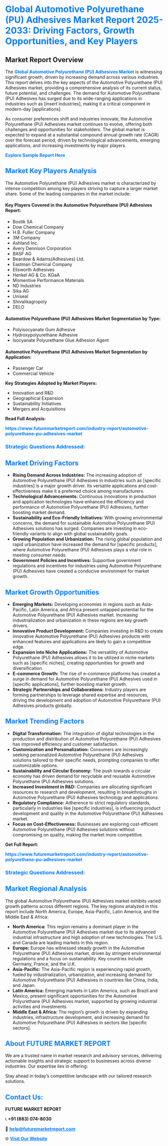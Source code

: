 <h1 style="color: #007BFF;">Global Automotive Polyurethane (PU) Adhesives Market Report 2025-2033: Driving Factors, Growth Opportunities, and Key Players</h1>

<section id="overview">
<h2>Market Report Overview</h2>
<p>The <a href="https://www.futuremarketreport.com/industry-report/automotive-polyurethane-pu-adhesives-market" style="color: #007BFF; text-decoration: none;"><strong>Global Automotive Polyurethane (PU) Adhesives Market</strong></a> is witnessing significant growth, driven by increasing demand across various industries. This report delves into the key aspects of the Automotive Polyurethane (PU) Adhesives market, providing a comprehensive analysis of its current status, future potential, and challenges. The demand for Automotive Polyurethane (PU) Adhesives has surged due to its wide-ranging applications in industries such as [insert industries], making it a critical component in modern-day [applications].</p>
<p>As consumer preferences shift and industries innovate, the Automotive Polyurethane (PU) Adhesives market continues to evolve, offering both challenges and opportunities for stakeholders. The global market is expected to expand at a substantial compound annual growth rate (CAGR) over the forecast period, driven by technological advancements, emerging applications, and increasing investments by major players.</p>
</section>

<section id="overview">
<p><a href="https://www.futuremarketreport.com/request-sample/reportId=85306" style="color: #007BFF; text-decoration: none;"><strong>Explore Sample Report Here</strong></a></p>
</section>

<section id="key-players">
<h2 style="color: #007BFF;">Market Key Players Analysis</h2>
<p>The Automotive Polyurethane (PU) Adhesives market is characterized by intense competition among key players striving to capture a larger market share. Some of the leading companies in the market include:</p>
<h4>Key Players Covered in the Automotive Polyurethane (PU) Adhesives Report:</h4>
<ul><li>Bostik SA</li><li>Dow Chemical Company</li><li>H.B. Fuller Company</li><li>3M Company</li><li>Ashland Inc.</li><li>Avery Dennison Corporation</li><li>BASF AG</li><li>Beardow &amp; Adams(Adhesives) Ltd.</li><li>Eastman Chemical Company</li><li>Ellsworth Adhesives</li><li>Henkel AG &amp; Co. KGaA</li><li>Momentive Performance Materials</li><li>ND Industries</li><li>Sika AG</li><li>Uniseal</li><li>Shivalikagropoly</li><li>DELO</li></ul>
<h4>Automotive Polyurethane (PU) Adhesives Market Segmentation by Type:</h4>
<ul><li>Polyisocyanate Gum Adhesive</li><li>Hydroxypolyurethane Adhesive</li><li>Isocyanate Polyurethane Glue Adhesion Agent</li></ul>

<h4>Automotive Polyurethane (PU) Adhesives Market Segmentation by Application:</h4>
<ul><li>Passenger Car</li><li>Commercial Vehicle</li></ul>
<p><strong>Key Strategies Adopted by Market Players:</strong></p>
<ul>
<li>Innovation and R&D</li>
<li>Geographical Expansion</li>
<li>Sustainability Initiatives</li>
<li>Mergers and Acquisitions</li>
</ul>
</section>

<section>
<p><strong>Read Full Analysis: </strong></p><a href="https://www.futuremarketreport.com/industry-report/automotive-polyurethane-pu-adhesives-market" style="color: #007BFF; text-decoration: none;"><strong>https://www.futuremarketreport.com/industry-report/automotive-polyurethane-pu-adhesives-market</strong></a>
<h3 style="color: #007BFF;">Strategic Questions Addressed:</h3>
</section>

<section id="driving-factors">
<h2 style="color: #007BFF;">Market Driving Factors</h2>
<ul>
<li><strong>Rising Demand Across Industries:</strong> The increasing adoption of Automotive Polyurethane (PU) Adhesives in industries such as [specific industries] is a major growth driver. Its versatile applications and cost-effectiveness make it a preferred choice among manufacturers.</li>
<li><strong>Technological Advancements:</strong> Continuous innovations in production and application technologies have enhanced the efficiency and performance of Automotive Polyurethane (PU) Adhesives, further boosting market demand.</li>
<li><strong>Sustainability and Eco-Friendly Initiatives:</strong> With growing environmental concerns, the demand for sustainable Automotive Polyurethane (PU) Adhesives solutions has surged. Companies are investing in eco-friendly variants to align with global sustainability goals.</li>
<li><strong>Growing Population and Urbanization:</strong> The rising global population and rapid urbanization have increased the demand for [specific products], where Automotive Polyurethane (PU) Adhesives plays a vital role in meeting consumer needs.</li>
<li><strong>Government Policies and Incentives:</strong> Supportive government regulations and incentives for industries using Automotive Polyurethane (PU) Adhesives have created a conducive environment for market growth.</li>
</ul>
</section>

<section id="growth-opportunities">
<h2 style="color: #007BFF;">Market Growth Opportunities</h2>
<ul>
<li><strong>Emerging Markets:</strong> Developing economies in regions such as Asia-Pacific, Latin America, and Africa present untapped potential for the Automotive Polyurethane (PU) Adhesives market. Increasing industrialization and urbanization in these regions are key growth drivers.</li>
<li><strong>Innovative Product Development:</strong> Companies investing in R&D to create innovative Automotive Polyurethane (PU) Adhesives products with enhanced features and applications are likely to gain a competitive edge.</li>
<li><strong>Expansion into Niche Applications:</strong> The versatility of Automotive Polyurethane (PU) Adhesives allows it to be utilized in niche markets such as [specific niches], creating opportunities for growth and diversification.</li>
<li><strong>E-commerce Growth:</strong> The rise of e-commerce platforms has created a surge in demand for Automotive Polyurethane (PU) Adhesives used in [specific applications], further boosting market growth.</li>
<li><strong>Strategic Partnerships and Collaborations:</strong> Industry players are forming partnerships to leverage shared expertise and resources, driving the development and adoption of Automotive Polyurethane (PU) Adhesives products globally.</li>
</ul>
</section>

<section id="trending-factors">
<h2 style="color: #007BFF;">Market Trending Factors</h2>
<ul>
<li><strong>Digital Transformation:</strong> The integration of digital technologies in the production and distribution of Automotive Polyurethane (PU) Adhesives has improved efficiency and customer satisfaction.</li>
<li><strong>Customization and Personalization:</strong> Consumers are increasingly seeking personalized Automotive Polyurethane (PU) Adhesives solutions tailored to their specific needs, prompting companies to offer customizable options.</li>
<li><strong>Sustainability and Circular Economy:</strong> The push towards a circular economy has driven demand for recyclable and reusable Automotive Polyurethane (PU) Adhesives solutions.</li>
<li><strong>Increased Investment in R&D:</strong> Companies are allocating significant resources to research and development, resulting in breakthroughs in Automotive Polyurethane (PU) Adhesives technology and applications.</li>
<li><strong>Regulatory Compliance:</strong> Adherence to strict regulatory standards, particularly in industries like [specific industries], is influencing product development and quality in the Automotive Polyurethane (PU) Adhesives market.</li>
<li><strong>Focus on Cost-Effectiveness:</strong> Businesses are exploring cost-efficient Automotive Polyurethane (PU) Adhesives solutions without compromising on quality, making the market more competitive.</li>
</ul>
</section>

<section>
<p><strong>Get Full Report: </strong></p><a href="https://www.futuremarketreport.com/industry-report/automotive-polyurethane-pu-adhesives-market" style="color: #007BFF; text-decoration: none;"><strong>https://www.futuremarketreport.com/industry-report/automotive-polyurethane-pu-adhesives-market</strong></a>
<h3 style="color: #007BFF;">Strategic Questions Addressed:</h3>
</section>


<section id="regional-analysis">
<h2 style="color: #007BFF;">Market Regional Analysis</h2>
<p>The global Automotive Polyurethane (PU) Adhesives market exhibits varied growth patterns across different regions. The key regions analyzed in this report include North America, Europe, Asia-Pacific, Latin America, and the Middle East & Africa:</p>
<ul>
<li><strong>North America:</strong> This region remains a dominant player in the Automotive Polyurethane (PU) Adhesives market due to its advanced industrial infrastructure and high adoption of new technologies. The U.S. and Canada are leading markets in this region.</li>
<li><strong>Europe:</strong> Europe has witnessed steady growth in the Automotive Polyurethane (PU) Adhesives market, driven by stringent environmental regulations and a focus on sustainability. Key countries include Germany, France, and the U.K.</li>
<li><strong>Asia-Pacific:</strong> The Asia-Pacific region is experiencing rapid growth, fueled by industrialization, urbanization, and increasing demand for Automotive Polyurethane (PU) Adhesives in countries like China, India, and Japan.</li>
<li><strong>Latin America:</strong> Emerging markets in Latin America, such as Brazil and Mexico, present significant opportunities for the Automotive Polyurethane (PU) Adhesives market, supported by growing industrial activities and investments.</li>
<li><strong>Middle East & Africa:</strong> The region’s growth is driven by expanding industries, infrastructure development, and increasing demand for Automotive Polyurethane (PU) Adhesives in sectors like [specific sectors].</li>
</ul>
</section>

<footer>
<h2 style="color: #007BFF;">About FUTURE MARKET REPORT</h2>
<p>We are a trusted name in market research and advisory services, delivering actionable insights and strategic support to businesses across diverse industries. Our expertise lies in offering:</p>

<p>Stay ahead in today’s competitive landscape with our tailored research solutions.</p>

<h2 style="color: #007BFF;">Contact Us:</h2>
<p><strong>FUTURE MARKET REPORT</strong></p>
<p>📞 <strong>+91 (883) 074-8030</strong></p>
<p>📧 <strong><a href="mailto:help@futuremarketreport.com" style="color: #007BFF;">help@futuremarketreport.com</a></strong></p>
<p>🌐 <strong><a href="https://www.futuremarketreport.com/" style="color: #007BFF;">Visit Our Website</a></strong></p>
</footer>